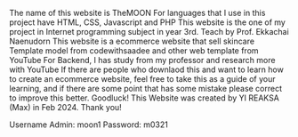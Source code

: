 The name of this website is TheMOON 
For languages that I use in this project have HTML, CSS, Javascript and PHP
This website is the one of my project in Internet programming subject in year 3rd. 
Teach by Prof. Ekkachai Naenudorn 
This website is a ecommerce website that sell skincare 
Template model from codewithsaadee and other web template from YouTube
For Backend, I has study from my professor and research more with YouTube
If there are people who downlaod this and want to learn how to create an ecommerce website, feel free to take this as a guide of your learning, and if there are some point that has some mistake please correct to improve this better. Goodluck!
This Website was created by YI REAKSA (Max) in Feb 2024. Thank you!

Username Admin: moon1
Password: m0321
